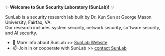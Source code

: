 ✨ **Welcome to Sun Security Laboratory (SunLab)!** ✨

SunLab is a security research lab built by Dr. Kun Sun at George Mason University, Fairfax, VA. \
Our research includes system security, network security, software security, and AI security. 

- 🔭 More info about SunLab >> [SunLab Website](https://sunlab-gmu.github.io)
- 📫 Join in or cooperate with SunLab >> [contact SunLab](mailto:ksun3@gmu.edu)
